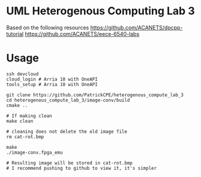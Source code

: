 # UML Heterogenous Computing Lab 3
Based on the following resources
https://github.com/ACANETS/dpcpp-tutorial 
https://github.com/ACANETS/eece-6540-labs

# Usage
```shell
ssh devcloud
cloud_login # Arria 10 with OneAPI
tools_setup # Arria 10 with OneAPI

git clone https://github.com/PatrickCPE/heterogenous_compute_lab_3
cd heterogenous_compute_lab_3/image-conv/build
cmake ..

# If making clean
make clean

# cleaning does not delete the old image file
rm cat-rot.bmp

make
./image-conv.fpga_emu

# Resulting image will be stored in cat-rot.bmp
# I recommend pushing to github to view it, it's simpler
```


